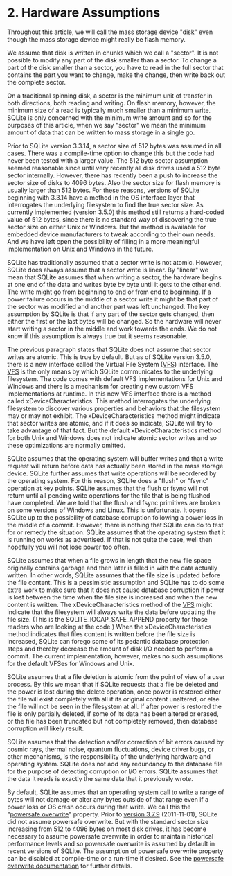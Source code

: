 # 2\.  Hardware Assumptions


Throughout this article, we will call the mass storage device "disk"
even though the mass storage device might really be flash memory.


We assume that disk is written in chunks which we call a "sector".
It is not possible to modify any part of the disk smaller than a sector.
To change a part of the disk smaller than a sector, you have to read in
the full sector that contains the part you want to change, make the
change, then write back out the complete sector.


On a traditional spinning disk, a sector is the minimum unit of transfer
in both directions, both reading and writing. On flash memory, however,
the minimum size of a read is typically much smaller than a minimum write.
SQLite is only concerned with the minimum write amount and so for the
purposes of this article, when we say "sector" we mean the minimum amount
of data that can be written to mass storage in a single go.



 Prior to SQLite version 3\.3\.14, a sector size of 512 bytes was
 assumed in all cases. There was a compile\-time option to change
 this but the code had never been tested with a larger value. The
 512 byte sector assumption seemed reasonable since until very recently
 all disk drives used a 512 byte sector internally. However, there
 has recently been a push to increase the sector size of disks to
 4096 bytes. Also the sector size
 for flash memory is usually larger than 512 bytes. For these reasons,
 versions of SQLite beginning with 3\.3\.14 have a method in the OS
 interface layer that interrogates the underlying filesystem to find
 the true sector size. As currently implemented (version 3\.5\.0\) this
 method still returns a hard\-coded value of 512 bytes, since there
 is no standard way of discovering the true sector size on either
 Unix or Windows. But the method is available for embedded device
 manufacturers to tweak according to their own needs. And we have
 left open the possibility of filling in a more meaningful implementation
 on Unix and Windows in the future.


SQLite has traditionally assumed that a sector write is not atomic.
However, SQLite does always assume that a sector write is linear. By "linear"
we mean that SQLite assumes that when writing a sector, the hardware begins
at one end of the data and writes byte by byte until it gets to
the other end. The write might go from beginning to end or from
end to beginning. If a power failure occurs in the middle of a
sector write it might be that part of the sector was modified
and another part was left unchanged. The key assumption by SQLite
is that if any part of the sector gets changed, then either the
first or the last bytes will be changed. So the hardware will
never start writing a sector in the middle and work towards the
ends. We do not know if this assumption is always true but it
seems reasonable.


The previous paragraph states that SQLite does not assume that
sector writes are atomic. This is true by default. But as of
SQLite version 3\.5\.0, there is a new interface called the
Virtual File System ([VFS](vfs.html)) interface. The [VFS](vfs.html) is the only means
by which SQLite communicates to the underlying filesystem. The
code comes with default VFS implementations for Unix and Windows
and there is a mechanism for creating new custom VFS implementations
at runtime. In this new VFS interface there is a method called
xDeviceCharacteristics. This method interrogates the underlying
filesystem to discover various properties and behaviors that the
filesystem may or may not exhibit. The xDeviceCharacteristics
method might indicate that sector writes are atomic, and if it does
so indicate, SQLite will try to take advantage of that fact. But
the default xDeviceCharacteristics method for both Unix and Windows
does not indicate atomic sector writes and so these optimizations
are normally omitted.


SQLite assumes that the operating system will buffer writes and
that a write request will return before data has actually been stored
in the mass storage device.
SQLite further assumes that write operations will be reordered by
the operating system.
For this reason, SQLite does a "flush" or "fsync" operation at key
points. SQLite assumes that the flush or fsync will not return until
all pending write operations for the file that is being flushed have
completed. We are told that the flush and fsync primitives
are broken on some versions of Windows and Linux. This is unfortunate.
It opens SQLite up to the possibility of database corruption following
a power loss in the middle of a commit. However, there is nothing
that SQLite can do to test for or remedy the situation. SQLite
assumes that the operating system that it is running on works as
advertised. If that is not quite the case, well then hopefully you
will not lose power too often.


SQLite assumes that when a file grows in length that the new
file space originally contains garbage and then later is filled in
with the data actually written. In other words, SQLite assumes that
the file size is updated before the file content. This is a
pessimistic assumption and SQLite has to do some extra work to make
sure that it does not cause database corruption if power is lost
between the time when the file size is increased and when the
new content is written. The xDeviceCharacteristics method of
the [VFS](vfs.html) might indicate that the filesystem will always write the
data before updating the file size. (This is the
SQLITE\_IOCAP\_SAFE\_APPEND property for those readers who are looking
at the code.) When the xDeviceCharacteristics method indicates
that files content is written before the file size is increased,
SQLite can forego some of its pedantic database protection steps
and thereby decrease the amount of disk I/O needed to perform a
commit. The current implementation, however, makes no such assumptions
for the default VFSes for Windows and Unix.


SQLite assumes that a file deletion is atomic from the
point of view of a user process. By this we mean that if SQLite
requests that a file be deleted and the power is lost during the
delete operation, once power is restored either the file will
exist completely with all if its original content unaltered, or
else the file will not be seen in the filesystem at all. If
after power is restored the file is only partially deleted,
if some of its data has been altered or erased,
or the file has been truncated but not completely removed, then
database corruption will likely result.


SQLite assumes that the detection and/or correction of
bit errors caused by cosmic rays, thermal noise, quantum
fluctuations, device driver bugs, or other mechanisms, is the
responsibility of the underlying hardware and operating system.
SQLite does not add any redundancy to the database file for
the purpose of detecting corruption or I/O errors.
SQLite assumes that the data it reads is exactly the same data
that it previously wrote.


By default, SQLite assumes that an operating system call to write
a range of bytes will not damage or alter any bytes outside of that range
even if a power loss or OS crash occurs during that write. We
call this the "[powersafe overwrite](psow.html)" property.
Prior to [version 3\.7\.9](releaselog/3_7_9.html) (2011\-11\-01\),
SQLite did not assume powersafe overwrite. But with the standard
sector size increasing from 512 to 4096 bytes on most disk drives, it
has become necessary to assume powersafe overwrite in order to maintain
historical performance levels and so powersafe overwrite is assumed by
default in recent versions of SQLite. The assumption of powersafe
overwrite property can be disabled at compile\-time or a run\-time if
desired. See the [powersafe overwrite documentation](psow.html) for further
details.





